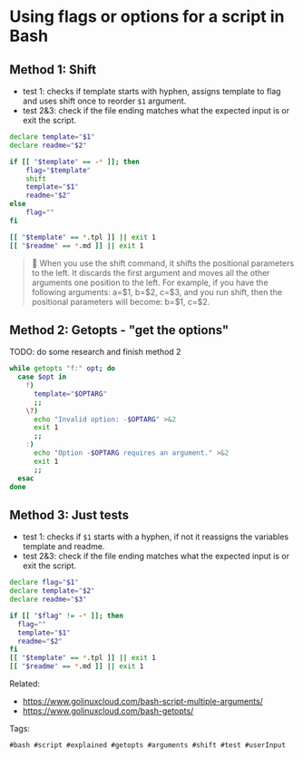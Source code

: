# Using flags or options for a script in Bash

## Method 1: Shift

* test 1: checks if template starts with hyphen, assigns template to flag and
  uses shift once to reorder `$1` argument.
* test 2&3: check if the file ending matches what the expected input is or exit
  the script.

```bash
declare template="$1"
declare readme="$2"

if [[ "$template" == -* ]]; then
    flag="$template"
    shift
    template="$1"
    readme="$2"
else
    flag=""
fi

[[ "$template" == *.tpl ]] || exit 1
[[ "$readme" == *.md ]] || exit 1
```

> 🧐 When you use the shift command, it shifts the positional parameters to the
left. It discards the first argument and moves all the other arguments one
position to the left. For example, if you have the following arguments: a=\$1,
b=\$2, c=\$3, and you run shift, then the positional parameters will become:
b=\$1, c=\$2.

## Method 2: Getopts - "get the options"

TODO: do some research and finish method 2

```bash
while getopts "f:" opt; do
  case $opt in
    f)
      template="$OPTARG"
      ;;
    \?)
      echo "Invalid option: -$OPTARG" >&2
      exit 1
      ;;
    :)
      echo "Option -$OPTARG requires an argument." >&2
      exit 1
      ;;
  esac
done
```

## Method 3: Just tests

* test 1: checks if `$1` starts with a hyphen, if not it reassigns the
  variables template and readme.
* test 2&3: check if the file ending matches what the expected input is or exit
  the script.

```bash
declare flag="$1"
declare template="$2"
declare readme="$3"

if [[ "$flag" != -* ]]; then
  flag=""
  template="$1"
  readme="$2"
fi
[[ "$template" == *.tpl ]] || exit 1
[[ "$readme" == *.md ]] || exit 1
```

Related:

* <https://www.golinuxcloud.com/bash-script-multiple-arguments/>
* <https://www.golinuxcloud.com/bash-getopts/>

Tags:

    #bash #script #explained #getopts #arguments #shift #test #userInput
